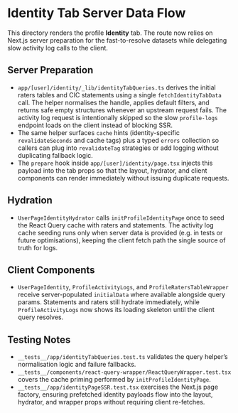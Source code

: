 # Identity Tab Server Data Flow

This directory renders the profile **Identity** tab. The route now relies on
Next.js server preparation for the fast-to-resolve datasets while delegating
slow activity log calls to the client.

## Server Preparation

- `app/[user]/identity/_lib/identityTabQueries.ts` derives the initial
  raters tables and CIC statements using a single `fetchIdentityTabData`
  call. The helper normalises the handle, applies default filters, and returns
  safe empty structures whenever an upstream request fails. The activity log
  request is intentionally skipped so the slow `profile-logs` endpoint loads on
  the client instead of blocking SSR.
- The same helper surfaces `cache` hints (identity-specific `revalidateSeconds`
  and cache tags) plus a typed `errors` collection so callers can plug into
  `revalidateTag` strategies or add logging without duplicating fallback logic.
- The `prepare` hook inside `app/[user]/identity/page.tsx` injects this payload
  into the tab props so that the layout, hydrator, and client components can
  render immediately without issuing duplicate requests.

## Hydration

- `UserPageIdentityHydrator` calls `initProfileIdentityPage` once to seed the
  React Query cache with raters and statements. The activity log cache seeding
  runs only when server data is provided (e.g. in tests or future optimisations),
  keeping the client fetch path the single source of truth for logs.

## Client Components

- `UserPageIdentity`, `ProfileActivityLogs`, and `ProfileRatersTableWrapper`
  receive server-populated `initialData` where available alongside query params.
  Statements and raters still hydrate immediately, while `ProfileActivityLogs`
  now shows its loading skeleton until the client query resolves.

## Testing Notes

- `__tests__/app/identityTabQueries.test.ts` validates the query helper’s
  normalisation logic and failure fallbacks.
- `__tests__/components/react-query-wrapper/ReactQueryWrapper.test.tsx`
  covers the cache priming performed by `initProfileIdentityPage`.
- `__tests__/app/identityPageSSR.test.tsx` exercises the Next.js page factory,
  ensuring prefetched identity payloads flow into the layout, hydrator, and
  wrapper props without requiring client re-fetches.
